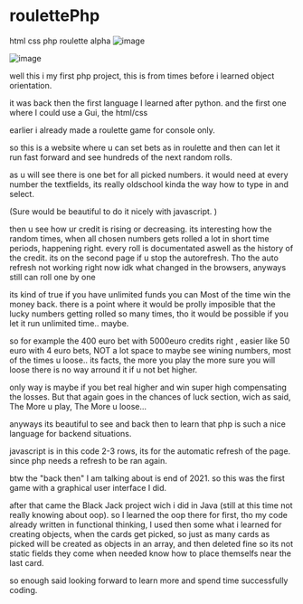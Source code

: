 # roulettePhp
html css php roulette alpha
![image](https://user-images.githubusercontent.com/105649203/202902141-5983289a-ebd4-46d6-bacc-b90914d8b841.png)

![image](https://user-images.githubusercontent.com/105649203/202904174-d79b5291-fa81-404f-8184-34d4a7fb9c07.png)



well this i my first php project, this is from times before i learned object orientation. 

it was back then the first language I learned after python. and the first one where I could use a Gui, the html/css

earlier i already made a roulette game for console only. 

so this is a website where u can set bets as in roulette and then can let it run fast forward and see hundreds of the next random rolls. 

as u will see there is one bet for all picked numbers.  it would need at every number the textfields, its really oldschool kinda the way how to type in and select. 

(Sure would be beautiful to do it nicely with javascript.  )

then u see how ur credit is rising or decreasing. its interesting how the random times, when all chosen numbers gets rolled a lot in short time periods, happening right.
every roll is documentated aswell as the history of the credit. its on the second page if u stop the autorefresh. 
Tho the auto refresh not working right now idk what changed in the browsers, anyways still can roll one by one

its kind of true if you have unlimited funds you can Most of the time win the money back. there is a point where it would be prolly imposible that the lucky numbers getting rolled so many times, tho it would be possible if you let it run unlimited time..  maybe. 

so for example the 400 euro bet with 5000euro credits right , easier like 50 euro with 4 euro bets, NOT a lot space to maybe see wining numbers,
most of the times u loose.. its facts, the more you play the more sure you will loose there is no way arround it if u not bet higher.

only way is maybe if you bet real higher and win super high compensating the losses. But that again goes in the chances of luck section, wich as said, The More u play, The More u loose... 

anyways its beautiful to see and back then to learn that php is such a nice language for backend situations.

javascript is in this code 2-3 rows, its for the automatic refresh of the page. since php needs a refresh to be ran again.

btw the "back then" I am talking about is end of 2021. so this was the first game with a graphical user interface I did.

after that came the Black Jack project wich i did in Java (still at this time not really knowing about oop). so I learned the oop there for first, tho my 
code already written in functional thinking, I used then some what i learned for creating objects, when the cards get picked, so just as many cards as picked 
will be created as objects in an array, and then deleted fine so its not static fields they come when needed know how to place themselfs near the last card.

so enough said looking forward to learn more and spend time successfully coding. 





